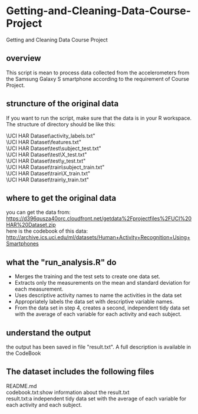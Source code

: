 # Getting-and-Cleaning-Data-Course-Project
Getting and Cleaning Data Course Project

## overview
This script is mean to process data collected from the accelerometers from the Samsung Galaxy S smartphone according to the requirement of Course Project.

## struncture of the original data
If you want to run the script, make sure that the data is in your R workspace. The structure of directory should be like this:  

\\UCI HAR Dataset\\activity_labels.txt"  
\\UCI HAR Dataset\\features.txt"  
\\UCI HAR Dataset\\test\\subject_test.txt"  
\\UCI HAR Dataset\\test\\X_test.txt"  
\\UCI HAR Dataset\\test\\y_test.txt"  
\\UCI HAR Dataset\\train\\subject_train.txt"  
\\UCI HAR Dataset\\train\\X_train.txt"  
\\UCI HAR Dataset\\train\\y_train.txt"  

## where to get the original data
you can get the data from:
https://d396qusza40orc.cloudfront.net/getdata%2Fprojectfiles%2FUCI%20HAR%20Dataset.zip  
here is the codebook of this data:
http://archive.ics.uci.edu/ml/datasets/Human+Activity+Recognition+Using+Smartphones

## what the "run_analysis.R" do
* Merges the training and the test sets to create one data set.
* Extracts only the measurements on the mean and standard deviation for each measurement.
* Uses descriptive activity names to name the activities in the data set
* Appropriately labels the data set with descriptive variable names.
* From the data set in step 4, creates a second, independent tidy data set with the average of each variable for each activity and each subject.

## understand the output
the output has been saved in file "result.txt". A full description is available in the CodeBook

## The dataset includes the following files
README.md  
codebook.txt:show information about the result.txt  
result.txt:a independent tidy data set with the average of each variable for each activity and each subject.
